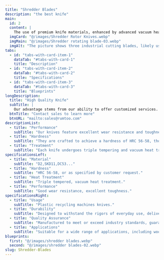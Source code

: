 ```yaml
---
title: "Shredder Blades"
description: "the best knife" 
main:
  id: 2
  content: |
    The use of premium knife materials, enhanced by advanced vacuum heat treatment and cryogenic processes, positions our knives as global leaders. Our products are highly favored by customers across Europe, America, Australia, Japan, and Korea, among other regions.
  imgCard: "@/images/Shredder Rotor Knives.webp"
  imgMain: "@/images/Shredder rotating blade-03.webp"
  imgAlt: "The picture shows three industrial cutting blades, likely used in machinery such as plastic recycling machines. Each blade is square-shaped with a central hole for mounting and has polished, reflective surfaces. The blades vary slightly in design, suggesting different applications or cutting characteristics. The photo highlights the precision engineering and finish of these blades."
tabs:
  - id: "tabs-with-card-item-1"
    dataTab: "#tabs-with-card-1"
    title: "Description"
  - id: "tabs-with-card-item-2"
    dataTab: "#tabs-with-card-2"
    title: "Specifications"
  - id: "tabs-with-card-item-3"
    dataTab: "#tabs-with-card-3"
    title: "Blueprints"
longDescription:
  title: "High Quality Knife"
  subTitle: |
    Our advantage stems from our ability to offer customized services. We select the most suitable tool materials and employ the most precise heat treatment processes, ensuring that each tool performs optimally according to the specific requirements and applications demanded by our customers.
  btnTitle: "Contact sales to learn more"
  btnURL: "mailto:sales@rumtoo.com"
descriptionList:
  - title: "Performance"
    subTitle: "Our knives feature excellent wear resistance and toughness, ensuring a long service life."
  - title: "Hardness"
    subTitle: "They are crafted to achieve a hardness of HRC 56-58, though we can adjust this specification to meet customer requests."
  - title: "Treatment"
    subTitle: "Each knife undergoes triple tempering and vacuum heat treatment for optimal performance."
specificationsLeft:
  - title: "Material"
    subTitle: "D2,SKD11,DC53..."
  - title: "Hardness"
    subTitle: "HRC 56-58, or as specified by customer request."
  - title: "Heat Treatment"
    subTitle: "Triple tempered, vacuum heat treatment."
  - title: "Performance"
    subTitle: "Good wear resistance, excellent toughness."
specificationsRight:
  - title: "Usage"
    subTitle: "Plastic recycling machines knives."
  - title: "Durability"
    subTitle: "Designed to withstand the rigors of everyday use, delivering long-lasting performance and reliability."
  - title: "Quality Assurance"
    subTitle: "Manufactured to meet or exceed industry standards, guaranteeing consistent quality and performance."
  - title: "Applications"
    subTitle: "Suitable for a wide range of applications, including woodworking, metalworking, construction, and more."
blueprints:
  first: "@/images/shredder blades.webp"
  second: "@/images/shredder blades-02.webp"
slug: Shredder-Blades  
---
```

